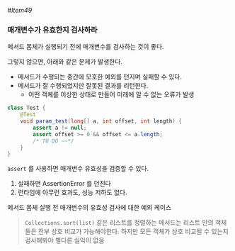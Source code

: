 #_Item49_ 
### 매개변수가 유효한지 검사하라

메서드 몸체가 실행되기 전에 매개변수를 검사하는 것이 좋다.

그렇지 않으면, 아래와 같은 문제가 발생한다.

- 메서드가 수행되는 중간에 모호한 예외를 던지며 실패할 수 있다.
- 메서드가 잘 수행되었지만 잘못된 결과를 리턴한다.
  - 어떤 객체를 이상한 상태로 만들어 미래에 알 수 없는 오류가 발생

```java
class Test {
    @Test
    void param_test(long[] a, int offset, int length) {
        assert a != null;
        assert offset >= 0 && offset <= a.length;
        /* TO DO ~~*/
    }
}
```
```assert``` 를 사용하면 매개변수 유효성을 검증할 수 있다.
1) 실패하면 AssertionError 를 던진다
2) 런타임에 아무런 효과도, 성능 저하도 없다.

메서드 몸체 실행 전 매개변수의 유효성 검사에 대한 예외 케이스
>```Collections.sort(list)``` 같은 리스트를 정렬하는 메서드는 리스트 안의 객체들은 전부
> 상호 비교가 가능해야한다. 하지만 모든 객체가 상호 비교될 수 있는지 검사해봐야 별다른 실익이 없음
